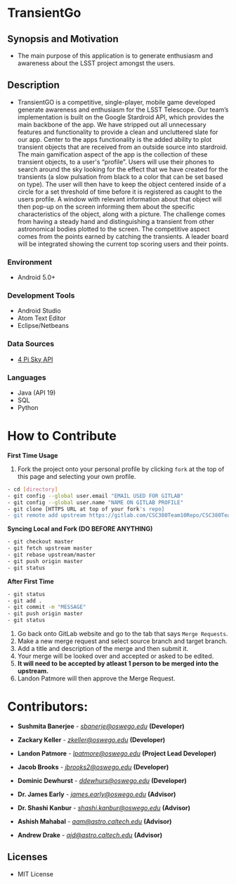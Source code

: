 # TransientGo

## Synopsis and Motivation
* The main purpose of this application is to generate enthusiasm and awareness about the LSST project amongst the users.

## Description
* TransientGO is a competitive, single-player, mobile game developed generate awareness and enthusiasm for the LSST Telescope. Our team’s implementation is built on the Google Stardroid API, which provides the main backbone of the app. We have stripped out all unnecessary features and functionality to provide a clean and uncluttered slate for our app. Center to the apps functionality is the added ability to plot transient objects that are received from an outside source into stardroid. The main gamification aspect of the app is the collection of these transient objects, to a user's “profile”. Users will use their phones to search around the sky looking for the effect that we have created for the transients (a slow pulsation from black to a color that can be set based on type). The user will then have to keep the object centered inside of a circle for a set threshold of time before it is registered as caught to the users profile. A window with relevant information about that object will then pop-up on the screen informing them about the specific characteristics of the object, along with a picture. The challenge comes from having a steady hand and distinguishing a transient from other astronomical bodies plotted to the screen. The competitive aspect comes from the points earned by catching the transients. A leader board will be integrated showing the current top scoring users and their points.

### Environment
* Android 5.0+

### Development Tools
* Android Studio
* Atom Text Editor
* Eclipse/Netbeans

### Data Sources
* [4 Pi Sky API](http://voeventdb.4pisky.org/apiv1/)

### Languages
* Java (API 19)
* SQL
* Python

# How to Contribute
**First Time Usage**
1. Fork the project onto your personal profile by clicking `fork` at the top of this page and selecting your own profile.

```sh
- cd [directory]
- git config --global user.email "EMAIL USED FOR GITLAB"
- git config --global user.name "NAME ON GITLAB PROFILE"
- git clone [HTTPS URL at top of your fork's repo]
- git remote add upstream https://gitlab.com/CSC380Team10Repo/CSC380Team10Repo.git
```

**Syncing Local and Fork (DO BEFORE ANYTHING)**
```sh
- git checkout master
- git fetch upstream master
- git rebase upstream/master
- git push origin master
- git status
```

**After First Time**
```sh
- git status
- git add .
- git commit -m "MESSAGE"
- git push origin master
- git status
```
1. Go back onto GitLab website and go to the tab that says `Merge Requests`.
2. Make a new merge request and select source branch and target branch.
3. Add a title and description of the merge and then submit it.
4. Your merge will be looked over and accepted or asked to be edited.
5. **It will need to be accepted by atleast 1 person to be merged into the upstream.**
6. Landon Patmore will then approve the Merge Request.

# Contributors:

* **Sushmita Banerjee** - *sbanerje@oswego.edu* **(Developer)**

* **Zackary Keller** - *zkeller@oswego.edu* **(Developer)**

* **Landon Patmore** - *lpatmore@oswego.edu* **(Project Lead Developer)**

* **Jacob Brooks** - *jbrooks2@oswego.edu* **(Developer)**

* **Dominic Dewhurst** - *ddewhurs@oswego.edu* **(Developer)**

* **Dr. James Early** - *james.early@oswego.edu* **(Advisor)**

* **Dr. Shashi Kanbur** - *shashi.kanbur@oswego.edu* **(Advisor)**

* **Ashish Mahabal** - *aam@astro.caltech.edu* **(Advisor)**

* **Andrew Drake** - *ajd@astro.caltech.edu* **(Advisor)**

## Licenses
* MIT License
